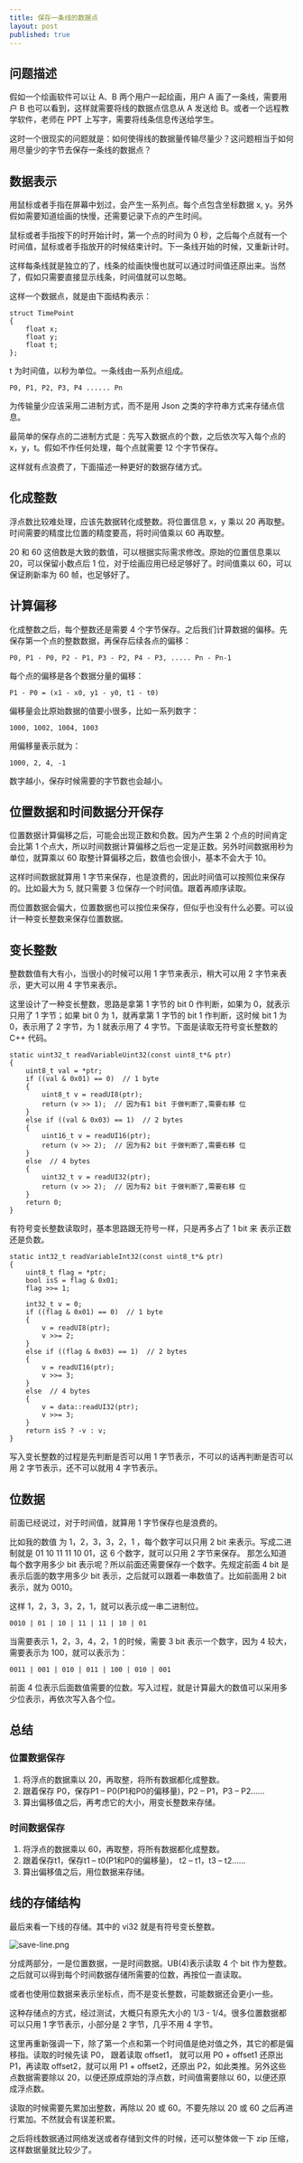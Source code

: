 ```yaml
---
title: 保存一条线的数据点
layout: post
published: true
---
```


## 问题描述
假如一个绘画软件可以让 A、B 两个用户一起绘画，用户 A 画了一条线，需要用户 B 也可以看到，这样就需要将线的数据点信息从 A 发送给 B。或者一个远程教学软件，老师在 PPT 上写字，需要将线条信息传送给学生。

这时一个很现实的问题就是：如何使得线的数据量传输尽量少？这问题相当于如何用尽量少的字节去保存一条线的数据点？

## 数据表示
用鼠标或者手指在屏幕中划过，会产生一系列点。每个点包含坐标数据 x, y。另外假如需要知道绘画的快慢，还需要记录下点的产生时间。

鼠标或者手指按下的时开始计时，第一个点的时间为 0 秒，之后每个点就有一个时间值，鼠标或者手指放开的时候结束计时。下一条线开始的时候，又重新计时。

这样每条线就是独立的了，线条的绘画快慢也就可以通过时间值还原出来。当然了，假如只需要直接显示线条，时间值就可以忽略。

这样一个数据点，就是由下面结构表示：

	struct TimePoint
	{
		float x;
		float y;
		float t;
	};
	
t 为时间值，以秒为单位。一条线由一系列点组成。

	P0, P1, P2, P3, P4 ...... Pn
	
为传输量少应该采用二进制方式，而不是用 Json 之类的字符串方式来存储点信息。

最简单的保存点的二进制方式是：先写入数据点的个数，之后依次写入每个点的 x，y，t。假如不作任何处理，每个点就需要 12 个字节保存。

这样就有点浪费了，下面描述一种更好的数据存储方式。

## 化成整数
浮点数比较难处理，应该先数据转化成整数。将位置信息 x，y 乘以 20 再取整。时间需要的精度比位置的精度要高，将时间值乘以 60 再取整。

20 和 60 这倍数是大致的数值，可以根据实际需求修改。原始的位置信息乘以 20，可以保留小数点后 1 位，对于绘画应用已经足够好了。时间值乘以 60，可以保证刷新率为 60 帧，也足够好了。

## 计算偏移
化成整数之后，每个整数还是需要 4 个字节保存。之后我们计算数据的偏移。先保存第一个点的整数数据，再保存后续各点的偏移：

	P0, P1 - P0, P2 - P1, P3 - P2, P4 - P3, ..... Pn - Pn-1
	
每个点的偏移是各个数据分量的偏移：
	
	P1 - P0 = (x1 - x0, y1 - y0, t1 - t0)
	
偏移量会比原始数据的值要小很多，比如一系列数字：

	1000, 1002, 1004, 1003
	
用偏移量表示就为：

	1000, 2, 4, -1

数字越小，保存时候需要的字节数也会越小。

## 位置数据和时间数据分开保存
位置数据计算偏移之后，可能会出现正数和负数。因为产生第 2 个点的时间肯定会比第 1 个点大，所以时间数据计算偏移之后也一定是正数。另外时间数据用秒为单位，就算乘以 60 取整计算偏移之后，数值也会很小，基本不会大于 10。

这样时间数据就算用 1 字节来保存，也是浪费的，因此时间值可以按照位来保存的。比如最大为 5, 就只需要 3 位保存一个时间值。跟着再顺序读取。

而位置数据会偏大，位置数据也可以按位来保存，但似乎也没有什么必要。可以设计一种变长整数来保存位置数据。

## 变长整数
整数数值有大有小，当很小的时候可以用 1 字节来表示，稍大可以用 2 字节来表示，更大可以用 4 字节来表示。

这里设计了一种变长整数，思路是拿第 1 字节的 bit 0 作判断，如果为 0，就表示只用了 1 字节；如果 bit 0 为 1，就再拿第 1 字节的 bit 1 作判断，这时候 bit 1 为 0，表示用了 2 字节，为 1 就表示用了 4 字节。下面是读取无符号变长整数的 C++ 代码。

	static uint32_t readVariableUint32(const uint8_t*& ptr)
	{
	    uint8_t val = *ptr;
	    if ((val & 0x01) == 0)  // 1 byte
	    {
	        uint8_t v = readUI8(ptr);
	        return (v >> 1);  // 因为有1 bit 于做判断了,需要右移 位
	    }
	    else if ((val & 0x03) == 1)  // 2 bytes
	    {
	        uint16_t v = readUI16(ptr);
	        return (v >> 2);  // 因为有2 bit 于做判断了,需要右移 位
	    }
	    else  // 4 bytes
	    {
	        uint32_t v = readUI32(ptr);
	        return (v >> 2);  // 因为有2 bit 于做判断了,需要右移 位
	    }
	    return 0;
	}
	
有符号变长整数读取时，基本思路跟无符号一样，只是再多占了 1 bit 来 表示正数还是负数。

	static int32_t readVariableInt32(const uint8_t*& ptr)
	{
	    uint8_t flag = *ptr;
	    bool isS = flag & 0x01;
	    flag >>= 1;
	    
	    int32_t v = 0;
	    if ((flag & 0x01) == 0)  // 1 byte
	    {
	        v = readUI8(ptr);
	        v >>= 2;
	    }
	    else if ((flag & 0x03) == 1)  // 2 bytes
	    {
	        v = readUI16(ptr);
	        v >>= 3;
	    }
	    else  // 4 bytes
	    {
	        v = data::readUI32(ptr);
	        v >>= 3;
	    }
	    return isS ? -v : v;
	}
	
写入变长整数的过程是先判断是否可以用 1 字节表示，不可以的话再判断是否可以用 2 字节表示，还不可以就用 4 字节表示。
	
## 位数据

前面已经说过，对于时间值，就算用 1 字节保存也是浪费的。

比如我的数值 为 1，2，3，3，2，1 ，每个数字可以只用 2 bit 来表示。写成二进制就是 01 10 11 11 10 01，这 6 个数字，就可以只用 2 字节来保存。 那怎么知道每个数字用多少 bit 表示呢？所以前面还需要保存一个数字。先规定前面 4 bit 是表示后面的数字用多少 bit 表示，之后就可以跟着一串数值了。比如前面用 2 bit 表示，就为 0010。
这样 1，2，3，3，2，1，就可以表示成一串二进制位。

	0010 | 01 | 10 | 11 | 11 | 10 | 01
	
当需要表示 1，2，3，4，2，1 的时候，需要 3 bit 表示一个数字，因为 4 较大，需要表示为 100，就可以表示为：

	0011 | 001 | 010 | 011 | 100 | 010 | 001

前面 4 位表示后面数值需要的位数。写入过程，就是计算最大的数值可以采用多少位表示，再依次写入各个位。
## 总结
### 位置数据保存
1. 将浮点的数据乘以 20，再取整，将所有数据都化成整数。
2. 跟着保存 P0，保存P1 – P0(P1和P0的偏移量)，P2 – P1，P3 – P2......
3. 算出偏移值之后，再考虑它的大小，用变长整数来存储。

### 时间数据保存

1. 将浮点的数据乘以 60，再取整，将所有数据都化成整数。
2. 跟着保存t1，保存t1 – t0(P1和P0的偏移量)， t2 – t1，t3 – t2......
3. 算出偏移值之后，用位数据来存储。

## 线的存储结构
最后来看一下线的存储。其中的 vi32 就是有符号变长整数。

![save-line.png](/media/images/save-line.png)

分成两部分，一是位置数据，一是时间数据。UB(4)表示读取 4 个 bit 作为整数。之后就可以得到每个时间数据存储所需要的位数，再按位一直读取。

或者也使用位数据来表示坐标点，而不是变长整数，可能数据还会更小一些。

这种存储点的方式，经过测试，大概只有原先大小的 1/3 - 1/4。很多位置数据都可以只用 1 字节表示，小部分是 2 字节，几乎不用 4 字节。

这里再重新强调一下，除了第一个点和第一个时间值是绝对值之外，其它的都是偏移指。读取的时候先读 P0， 跟着读取 offset1， 就可以用 P0 + offset1 还原出 P1，再读取 offset2，就可以用 P1 + offset2，还原出 P2，如此类推。另外这些点数据需要除以 20，以便还原成原始的浮点数，时间值需要除以 60，以便还原成浮点数。

读取的时候需要先累加出整数，再除以 20 或 60。不要先除以 20 或 60 之后再进行累加。不然就会有误差积累。

之后将线数据通过网络发送或者存储到文件的时候，还可以整体做一下 zip 压缩，这样数据量就比较少了。


